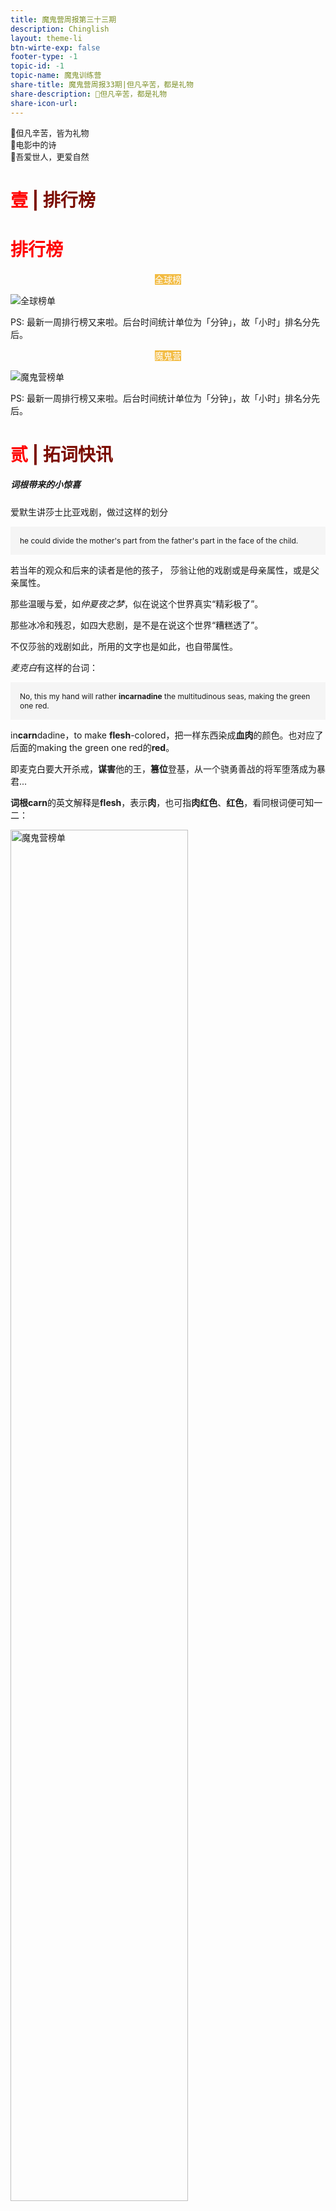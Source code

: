 ```yaml
---
title: 魔鬼营周报第三十三期
description: Chinglish 
layout: theme-li
btn-wirte-exp: false
footer-type: -1
topic-id: -1
topic-name: 魔鬼训练营
share-title: 魔鬼营周报33期|但凡辛苦，都是礼物
share-description: 🌟但凡辛苦，都是礼物
share-icon-url: 
---
```


<div style="font-size:13px; border: 1px lightgrey">
🌟但凡辛苦，皆为礼物<br>
🌟电影中的诗<br>
🌟吾爱世人，更爱自然<br>


</div>


<h1 style="color:red">壹 <span style="color:rgb(123, 12, 0);">| 排行榜</span> </h1>

</div>

<h1 style="color:red">排行榜</h1>

<p style="text-align:center"><span style="background: rgb(242, 187, 66);color:#fff; font-size: ">全球榜</span></p>

<img src="./asset/33/global33.jpeg" alt="全球榜单">

PS: 最新一周排行榜又来啦。后台时间统计单位为「分钟」，故「小时」排名分先后。

<p style="text-align:center"><span style="background: rgb(242, 187, 66);color:#fff; font-size: ">魔鬼营</span></p>

<img src="./asset/33/camp33.jpeg" alt="魔鬼营榜单">

PS: 最新一周排行榜又来啦。后台时间统计单位为「分钟」，故「小时」排名分先后。

<h1 style="color:red">贰 <span style="color:rgb(123, 12, 0);">| 拓词快讯</span> </h1>

<h5>词根带来的小惊喜</h5>

爱默生讲莎士比亚戏剧，做过这样的划分

<div style="text-align:left; background: whitesmoke;padding:15px;font-size:12px; border: 1px lightgrey">
he could divide the mother's part from the father's part in the face of the child.
</div>

若当年的观众和后来的读者是他的孩子， 莎翁让他的戏剧或是母亲属性，或是父亲属性。 

那些温暖与爱，如<i>仲夏夜之梦</i>，似在说这个世界真实“精彩极了”。

那些冰冷和残忍，如四大悲剧，是不是在说这个世界“糟糕透了”。

不仅莎翁的戏剧如此，所用的文字也是如此，也自带属性。 

<i>麦克白</i>有这样的台词：

<div style="text-align:left; background: whitesmoke;padding:15px;font-size:12px; border: 1px lightgrey">
No, this my hand will rather <b>incarnadine</b> the multitudinous seas, making the green one red. 
</div>

in<b>carn</b>dadine，to make <b>flesh</b>-colored，把一样东西染成<b>血肉</b>的颜色。也对应了后面的making the green one red的<b>red</b>。 

即麦克白要大开杀戒，<b>谋害</b>他的王，<b>篡位</b>登基，从一个骁勇善战的将军堕落成为暴君...

<b>词根carn</b>的英文解释是<b>flesh</b>，表示<b>肉</b>，也可指<b>肉红色</b>、<b>红色</b>，看同根词便可知一二：

<img src="./asset/33/carn.jpg" alt="魔鬼营榜单" style="width:75%">

在看<b>carn</b>ival，算是轻量级的“酒池<b>肉</b>林”？

<img src="./asset/33/carnation.jpeg" alt="魔鬼营榜单">

<b>carn</b>ation，康乃馨果如其（英文）名。

<i>哈姆雷特</i>Act 2 Scene 2里有这样的一句， 
<div style="text-align:center; background: whitesmoke;padding:15px;font-size:12px; border: 1px lightgrey">
His antique sword,<br><b>Rebellious</b> to his arm,<br> lies where it falls. 
</div>

说的是古代宝剑也不好使，落在了地上。 

不好使，估计是说剑和人无法心手相应，可以理解为心和手是背道而驰，对于对抗状态，这里用的是rebellious。

<b>词根bell</b>表示<b>war</b>，和<b>罗马女神Bellona</b>有关，是<b>战神Mars</b>的妻子， 外号"城市的毁灭者"。

<img src="./asset/33/bellona.png" alt="魔鬼营榜单">

战神一家承包了英语一大片战争有关的单词。 很多跟战争、斗争有关的词都与bell有关。 

比如re<b>bel</b>、re<b>bel</b>lion、<b>bel</b>licose和<b>bel</b>ligerent等等。

也有不少与女战神的丈夫<b>Mars</b>有关，比如<b>mar</b>tial和<b>mar</b>ch。

另外，莎翁四大悲剧之一的<i>麦克白</i>最开始对<i>麦克白</i>的介绍是，"<b>Bellona</b>'s bridegroom"。

都和<b>战神Mars</b>相提并论了，自然是说作为将军，<i>麦克白</i>的<b>武力值</b>极高，<b>骁勇善战</b>。

除了大片大片记单词，词根还可以帮助解读诗歌，帮助精进语言能力。

比如以下的interview如何解释才合适？


<div style="text-align:left; background: whitesmoke;padding:15px;font-size:12px; border: 1px lightgrey">

I love not Man the less, but Nature more,<br>
From these our <b>interviews</b>, in which I steal<br>
From all I may be, or have been before,<br>
To mingle with the Universe, and feel<br>
What I can ne’er express, yet cannot all conceal.<br>
<p align="right"><small>来自拜伦的《哈罗德漫游记》</small></p>

</div>

自然不能当作采访来看，从单词的本源倒是可以察觉作者想要表达的意思。 

inter表示之间， view表示看着。有点像中文里的面面相觑的最字面意思，互相看着。 

这里诗人想说的是——因为每天见无数的人，接受这样那样的注视，不堪甚扰，想偷偷溜走(steal)

<img src="./asset/33/steal.jpg" alt="魔鬼营榜单">

"批量"记单词、更懂诗和莎翁戏剧等，撇开这些词根词缀还有给你哪些小惊喜😊？

<h1 style="color:red">叁 <span style="color:rgb(123, 12, 0);">| Nora小栈</span> </h1>

<p style="text-align:center"><span style="background: rgb(242, 187, 66);color:#fff; font-size: ">电影里的诗</span></p>

你是否也有同样的感受，有些电影，明明平平淡淡但是又无比震撼，久久不能忘怀。在Nora这里， 《荒野生存》（Into the Wild）算一部。

生于富裕家庭的年轻人，在大学毕业后，放弃了自己的所有，身无分文地踏上征途放逐自我。两年后，他在阿拉斯加的荒原上死去。

电影改编于真人真事。是怎样的人呢？台词里倒是有一份解读。


<div style="text-align:left; background: whitesmoke;padding:15px;font-size:12px; border: 1px lightgrey">
He risked what could have been a relentlessly lonely path from writers like Tolstoy, Jack London and Thoreau. but found company in the characters of the books he loved.<br>
他冒险踏上一条残酷孤独的道路，却在他钟爱的书籍中找到同路知己。他喜爱托尔斯泰，杰克·伦敦和梭罗。
<p align="right"><small>台词出自电影<i>Into The Wild</i></small></p>
</div>
<br>

<div style="text-align:center; background: ;padding:15px;font-size:14px; border: 1px lightgrey">
<i>一人去崇拜一个偶像，<br>其实是在利用这个偶像的一些形象，<br>来告诉别人“我是什么样的人”。</i>

</div>

82岁的<b>托尔斯泰</b>离家出走，最后因病去世，在一个小车站被发现。


<div style="text-align:left; background: whitesmoke;padding:15px;font-family:verdana;font-size:12px; border: 1px lightgrey">
Dear Sonia: <br>亲爱的索尼娅：<br><br>
The discord existing between my life and my convictions has long been tormenting me. I could not compel you to change your [mode of] life, the habits which I myself had fostered in you ; 
nor could I leave you before now, fearing to deprive the children while 
young of what slight influence I might have over them and thus grieving 
you. <br><br>
我的生活与我的宗教信仰的不一致已经折磨我很久了，我不能强迫你们改变你们的生活，改变我让你们养成的习惯，到现在为止我也不能离开你们。
我想，我不能在孩子们还小的时候夺取那些我能够给他们的影响，即便这些影响很小，但我还是要伤你们的心了。<br><br>
But to continue living as I have lived these sixteen years — now 
wrangling with and irritating you, now myself yielding to the temptations 
of the environment to which I have grown accustomed — is equally impos- 
sible. <i>Hence I have decided to do now what I have long wished to do: to 
go away</i>; <br><br>
我再也不能继续像我这六十年以来的生活，时而抗争并激怒你们，时而又陷于那些将我包围的诱惑中，我再也不想这样了，<i>所以我决定，现在就做我早就想做的事——离开</i>。
<p align="right"><small>节选自托尔斯泰给妻子的信</small></p>

</div>

<img src="./asset/33/tolstoy.jpg" alt="魔鬼营榜单"> 
<p align="center"><small>图片出自托尔斯泰传记电影《最后一站》</small></p>

<b>梭罗</b>，出走都市2年，独居瓦尔登湖边上。 

<div style="text-align:left; background: whitesmoke;padding:15px;font-size:12px; border: 1px lightgrey">
I delight to come to my bearings -- not walk in procession with pomp and parade, in a conspicuous place, but to walk even with the Builder of the universe, if I may -- not to live in this restless, nervous, bustling, trivial Nineteenth Century.<br>
我愿我行我素，不愿涂脂抹粉，招摇过市，我也不愿---我不愿生活在这个不安的、神经质的、忙乱的、琐细的世纪生活中，宁可或立或坐，沉思着，听任这世纪过去。
<p align="right"><small>出自<i>瓦尔登湖</i></small></p>
</div>

<b>杰克伦敦</b>的小说《野性的呼唤》，讲的是主角历经艰险，最终回归大自然的故事。 

若要给这次出走找一个理由，应该是主人公在电影里引用的梭罗的一句话：

<div style="text-align:left; background: whitesmoke;padding:15px;font-size:12px; border: 1px lightgrey">
Rather than love, than money, than faith, than fame, than fairness, give me truth.<br>
不要爱情，不要金钱，不要信仰，不要名誉，不要公平，只求给我真相。
</div>

一如配乐society的歌词所写

<div style="text-align:left; background: whitesmoke;padding:15px;font-size:12px; border: 1px lightgrey">
When you want more than you have<br>
You think you need<br>
And when you think more than you want<br>
Your thoughts begin to bleed<br>
当你终日为了欲求羁绊，而你的欲望多过了需要，你的思想便开始流血。

</div>

电影开头的诗也别有深意
<div style="text-align:center; background: whitesmoke;padding:15px;font-size:12px; border: 1px lightgrey">
There is a pleasure in the pathless woods. <br>
There is a rapture in the lonely shore. <br>There is a society where none intrudes. <br>By the deep sea, and music in its roar. <br>I love not man the less, but nature more. <br><br>
无径之林，常有情趣。<br>无人之岸，几多惊喜。<br>岸畔崖间，鼓涛为乐。<br>无人驻足，是为桃源。<br>吾爱世人，自然甚之。
<p align="right"><small>出自诗人拜伦</small></p>

</div>

于Nora而言，电影很好。

“看透”了生活，抛下一切出走，是勇士。 

但认清生活真相之后

依然热爱生活，是英雄。



<h1 style="color:red">所谓辛苦 <span style="color:rgb(123, 12, 0);">| 皆为礼物</span> </h1>

有大师说过，所谓功利无非图快捷或是利益。比如不少人会因为各种各样的原因，去选择这样或者那样的速成班速成课。

但你我心知肚明，天下的好东西真的可以速成吗？

<div style="text-align:center; background: whitesmoke;padding:15px;font-size:12px; border: 1px lightgrey">
the rarest of all human qualities is consistency.
<p align="right"><small>Jeremy Bentham</small></p>
</div>

所谓辛苦，

是你先付出（代价），

于是礼物随后而来。

<div style="text-align:left; background: whitesmoke;padding:15px;font-size:12px; border: 1px lightgrey">
No price is too high to pay for the privilege of owning yourself. 
<p align="right">Friedrich Nietzsche</p>
</div>

你所获得的（才能），

所享受的（“特权”），

都是你能付得起代价的而已。

<img src="./asset/33/xinkuliwu.jpg" alt="魔鬼营榜单"> 
